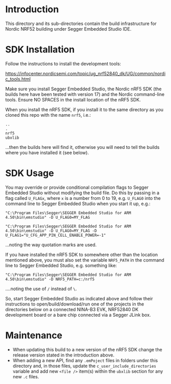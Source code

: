 # Introduction
This directory and its sub-directories contain the build infrastructure for Nordic NRF52 building under Segger Embedded Studio IDE.

# SDK Installation
Follow the instructions to install the development tools:

https://infocenter.nordicsemi.com/topic/ug_nrf52840_dk/UG/common/nordic_tools.html

Make sure you install Segger Embedded Studio, the Nordic nRF5 SDK (the builds here have been tested with version 17) and the Nordic command-line tools.  Ensure NO SPACES in the install location of the nRF5 SDK.

When you install the nRF5 SDK, if you install it to the same directory as you cloned this repo with the name `nrf5`, i.e.:

```
..
.
nrf5
ubxlib
```

...then the builds here will find it, otherwise you will need to tell the builds where you have installed it (see below).

# SDK Usage
You may override or provide conditional compilation flags to Segger Embedded Studio without modifying the build file.  Do this by passing in a flag called `U_FLAGx`, where `x` is a number from 0 to 19, e.g. `U_FLAG0` into the command line to Segger Embedded Studio when you start it up, e.g.:

```
"C:\Program Files\Segger\SEGGER Embedded Studio for ARM 4.50\bin\emstudio" -D U_FLAG0=MY_FLAG
```

```
"C:\Program Files\Segger\SEGGER Embedded Studio for ARM 4.50\bin\emstudio" -D U_FLAG0=MY_FLAG -D U_FLAG1="U_CFG_APP_PIN_CELL_ENABLE_POWER=-1"
```

...noting the way quotation marks are used.

If you have installed the nRF5 SDK to somewhere other than the location mentioned above, you must also set the variable `NRF5_PATH` in the command line to Segger Embedded Studio, e.g. something like:

```
"C:\Program Files\Segger\SEGGER Embedded Studio for ARM 4.50\bin\emstudio" -D NRF5_PATH=c:/nrf5
```

....noting the use of `/` instead of `\`.

So, start Segger Embedded Studio as indicated above and follow their instructions to open/build/download/run one of the projects in the directories below on a connected NINA-B3 EVK, NRF52840 DK development board or a bare chip connected via a Segger JLink box.

# Maintenance
- When updating this build to a new version of the nRF5 SDK change the release version stated in the introduction above.
- When adding a new API, find any `.emPoject` files in folders under this directory and, in those files, update the `c_user_include_directories` variable and add new `<file />` item(s) within the `ubxlib` section for any new `.c` files.